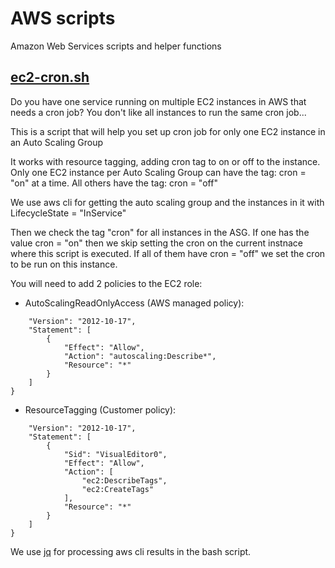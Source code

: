 # AWS scripts
Amazon Web Services scripts and helper functions

## [ec2-cron.sh](https://github.com/ivco/aws/blob/master/ec2-cron.sh)
Do you have one service running on multiple EC2 instances in AWS that needs a cron job? You don't like all instances to run the same cron job...

This is a script that will help you set up cron job for only one EC2 instance in an Auto Scaling Group

It works with resource tagging, adding cron tag to on or off to the instance. Only one EC2 instance per Auto Scaling Group can have the tag: cron = "on" at a time. All others have the tag: cron = "off"

We use aws cli for getting the auto scaling group and the instances in it with LifecycleState = "InService"

Then we check the tag "cron" for all instances in the ASG. If one has the value cron = "on" then we skip setting the cron on the current instnace where this script is executed. If all of them have cron = "off" we set the cron to be run on this instance.

You will need to add 2 policies to the EC2 role:
- AutoScalingReadOnlyAccess (AWS managed policy):
```json{
    "Version": "2012-10-17",
    "Statement": [
        {
            "Effect": "Allow",
            "Action": "autoscaling:Describe*",
            "Resource": "*"
        }
    ]
}
```
- ResourceTagging (Customer policy): 
```json{
    "Version": "2012-10-17",
    "Statement": [
        {
            "Sid": "VisualEditor0",
            "Effect": "Allow",
            "Action": [
                "ec2:DescribeTags",
                "ec2:CreateTags"
            ],
            "Resource": "*"
        }
    ]
}
```

We use [jq](https://github.com/stedolan/jq) for processing aws cli results in the bash script. 
